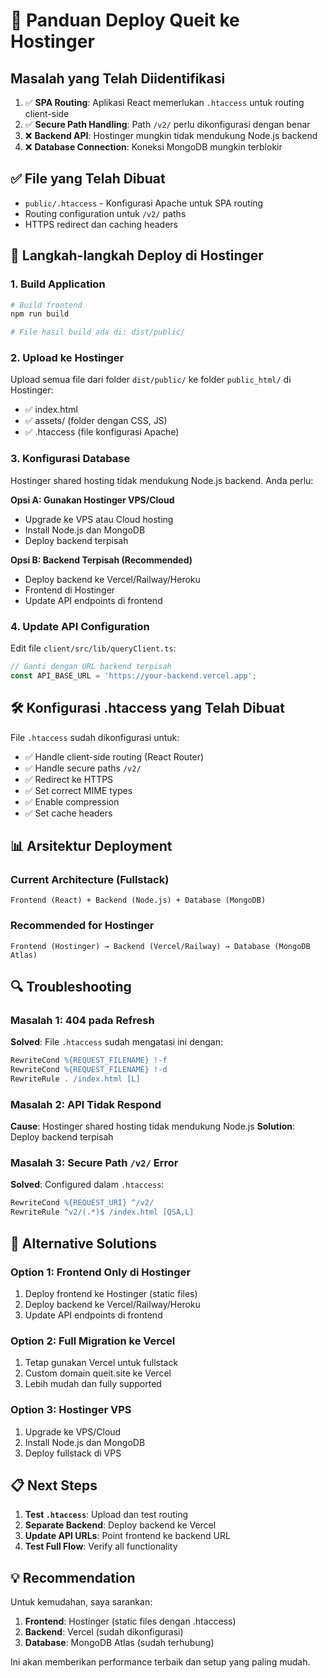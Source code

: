 # 🚀 Panduan Deploy Queit ke Hostinger

## Masalah yang Telah Diidentifikasi
1. ✅ **SPA Routing**: Aplikasi React memerlukan `.htaccess` untuk routing client-side
2. ✅ **Secure Path Handling**: Path `/v2/` perlu dikonfigurasi dengan benar
3. ❌ **Backend API**: Hostinger mungkin tidak mendukung Node.js backend
4. ❌ **Database Connection**: Koneksi MongoDB mungkin terblokir

## ✅ File yang Telah Dibuat
- `public/.htaccess` - Konfigurasi Apache untuk SPA routing
- Routing configuration untuk `/v2/` paths
- HTTPS redirect dan caching headers

## 🔧 Langkah-langkah Deploy di Hostinger

### 1. Build Application
```bash
# Build frontend
npm run build

# File hasil build ada di: dist/public/
```

### 2. Upload ke Hostinger
Upload semua file dari folder `dist/public/` ke folder `public_html/` di Hostinger:
- ✅ index.html
- ✅ assets/ (folder dengan CSS, JS)
- ✅ .htaccess (file konfigurasi Apache)

### 3. Konfigurasi Database
Hostinger shared hosting tidak mendukung Node.js backend. Anda perlu:

**Opsi A: Gunakan Hostinger VPS/Cloud**
- Upgrade ke VPS atau Cloud hosting
- Install Node.js dan MongoDB
- Deploy backend terpisah

**Opsi B: Backend Terpisah (Recommended)**
- Deploy backend ke Vercel/Railway/Heroku
- Frontend di Hostinger
- Update API endpoints di frontend

### 4. Update API Configuration
Edit file `client/src/lib/queryClient.ts`:
```typescript
// Ganti dengan URL backend terpisah
const API_BASE_URL = 'https://your-backend.vercel.app';
```

## 🛠️ Konfigurasi .htaccess yang Telah Dibuat

File `.htaccess` sudah dikonfigurasi untuk:
- ✅ Handle client-side routing (React Router)
- ✅ Handle secure paths `/v2/`
- ✅ Redirect ke HTTPS
- ✅ Set correct MIME types
- ✅ Enable compression
- ✅ Set cache headers

## 📊 Arsitektur Deployment

### Current Architecture (Fullstack)
```
Frontend (React) + Backend (Node.js) + Database (MongoDB)
```

### Recommended for Hostinger
```
Frontend (Hostinger) → Backend (Vercel/Railway) → Database (MongoDB Atlas)
```

## 🔍 Troubleshooting

### Masalah 1: 404 pada Refresh
**Solved**: File `.htaccess` sudah mengatasi ini dengan:
```apache
RewriteCond %{REQUEST_FILENAME} !-f
RewriteCond %{REQUEST_FILENAME} !-d
RewriteRule . /index.html [L]
```

### Masalah 2: API Tidak Respond
**Cause**: Hostinger shared hosting tidak mendukung Node.js
**Solution**: Deploy backend terpisah

### Masalah 3: Secure Path `/v2/` Error
**Solved**: Configured dalam `.htaccess`:
```apache
RewriteCond %{REQUEST_URI} ^/v2/
RewriteRule ^v2/(.*)$ /index.html [QSA,L]
```

## 🚀 Alternative Solutions

### Option 1: Frontend Only di Hostinger
1. Deploy frontend ke Hostinger (static files)
2. Deploy backend ke Vercel/Railway/Heroku
3. Update API endpoints di frontend

### Option 2: Full Migration ke Vercel
1. Tetap gunakan Vercel untuk fullstack
2. Custom domain queit.site ke Vercel
3. Lebih mudah dan fully supported

### Option 3: Hostinger VPS
1. Upgrade ke VPS/Cloud
2. Install Node.js dan MongoDB
3. Deploy fullstack di VPS

## 📋 Next Steps

1. **Test `.htaccess`**: Upload dan test routing
2. **Separate Backend**: Deploy backend ke Vercel
3. **Update API URLs**: Point frontend ke backend URL
4. **Test Full Flow**: Verify all functionality

## 💡 Recommendation

Untuk kemudahan, saya sarankan:
1. **Frontend**: Hostinger (static files dengan .htaccess)
2. **Backend**: Vercel (sudah dikonfigurasi)
3. **Database**: MongoDB Atlas (sudah terhubung)

Ini akan memberikan performance terbaik dan setup yang paling mudah.